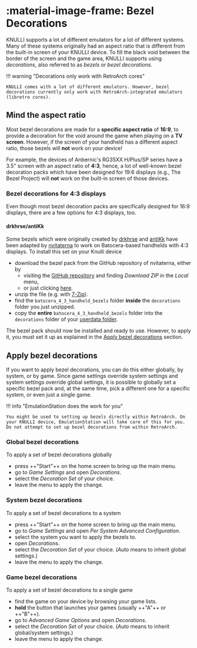 # :material-image-frame: Bezel Decorations

KNULLI supports a lot of different emulators for a lot of different systems. Many of these systems originally had an aspect ratio that is different from the built-in screen of your KNULLI device. To fill the black void between the border of the screen and the game area, KNULLI supports using *decorations*, also referred to as *bezels* or *bezel decorations*.

!!! warning "Decorations only work with RetroArch cores"

    KNULLI comes with a lot of different emulators. However, bezel decorations currently only work with RetroArch-integrated emulators (libretro cores).

## Mind the aspect ratio

Most bezel decorations are made for a **specific aspect ratio** of **16:9**, to provide a decoration for the void around the game when playing on a **TV screen**. However, if the screen of your handheld has a different aspect ratio, those bezels will **not** work on your device!
    
For example, the devices of Anbernic's RG35XX H/Plus/SP series have a 3.5" screen with an aspect ratio of **4:3**, hence, a lot of well-known bezel decoration packs which have been designed for 19:6 displays (e.g., The Bezel Project) will **not** work on the built-in screen of those devices.

### Bezel decorations for 4:3 displays

Even though most bezel decoration packs are specifically designed for 16:9 displays, there are a few options for 4:3 displays, too.

#### drkhrse/antiKk

Some bezels which were originally created by [drkhrse](https://github.com/drkhrse) and [antiKk](https://github.com/antiKk) have been adapted by [nvitaterna](https://github.com/nvitaterna) to work on Batocera-based handhelds with 4:3 displays. To install this set on your Knulli device

* download the bezel pack from the GitHub repository of nvitaterna, either by
    * visiting the [GitHub repository](https://github.com/nvitaterna/batocera_4_3_handheld_bezels) and finding *Download ZIP* in the *Local* menu,
    * or just clicking [here](https://github.com/nvitaterna/batocera_4_3_handheld_bezels/archive/refs/heads/main.zip).
* unzip the file (e.g. with [7-Zip](https://7-zip.org/)).
* find the `batocera_4_3_handheld_bezels` folder **inside** the `decorations` folder you just unzipped.
* copy the **entire** `batocera_4_3_handheld_bezels` folder into the `decorations` folder of your  [userdata folder](../../../play/add-games/game-storage).

The bezel pack should now be installed and ready to use. However, to apply it, you must set it up as explained in the [Apply bezel decorations](#apply-bezel-decorations) section.

## Apply bezel decorations

If you want to apply bezel decorations, you can do this either globally, by system, or by game. Since game settings override system settings and system settings override global settings, it is possible to globally set a specific bezel pack and, at the same time, pick a different one for a specific system, or even just a single game.

!!! info "EmulationStation does the work for you"

    You might be used to setting up bezels directly within RetroArch. On your KNULLI device, EmulationStation will take care of this for you. Do not attempt to set up bezel decorations from within RetroArch.

### Global bezel decorations

To apply a set of bezel decorations globally

* press ++"Start"++ on the home screen to bring up the main menu.
* go to *Game Settings* and open *Decorations*.
* select the *Decoration Set* of your choice.
* leave the menu to apply the change.

### System bezel decorations

To apply a set of bezel decorations to a system

* press ++"Start"++ on the home screen to bring up the main menu.
* go to *Game Settings* and open *Per System Advanced Configuration*.
* select the system you want to apply the bezels to.
* open *Decorations*.
* select the *Decoration Set* of your choice. (*Auto* means to inherit global settings.)
* leave the menu to apply the change.

### Game bezel decorations

To apply a set of bezel decorations to a single game

* find the game on your device by browsing your game lists.
* **hold** the button that launches your games (usually ++"A"++ or ++"B"++).
* go to *Advanced Game Options* and open *Decorations*.
* select the *Decoration Set* of your choice. (*Auto* means to inherit global/system settings.)
* leave the menu to apply the change.
